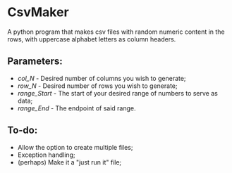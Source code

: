 # CsvMaker
A python program that makes csv files with random numeric content in the rows, with uppercase alphabet letters as column headers.

## Parameters:

* *col_N* - Desired number of columns you wish to generate;
* *row_N* - Desired number of rows you wish to generate;
* *range_Start* - The start of your desired range of numbers to serve as data;
* *range_End* - The endpoint of said range.

## To-do:

* Allow the option to create multiple files;
* Exception handling;
* (perhaps) Make it a "just run it" file;